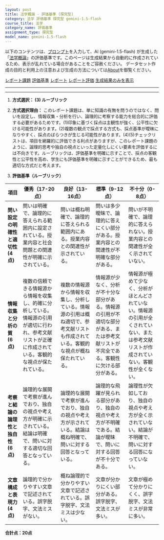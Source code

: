 ```yaml
---
layout: post
title: 法学概論 - 評価基準 (探究型)
category: 法学 評価基準 探究型 gemini-1.5-flash
course_title: 法学
category_name: 評価基準
assignment_type: 探究型
model_name: gemini-1.5-flash
---
```


以下のコンテンツは、[プロンプト](https://github.com/takedatoshiyuki/synthetic_assignments/tree/main/generated/法学/gemini-1.5-flash/prompt_評価基準-探究型.md)を入力して、AI (gemini-1.5-flash) が生成した「[法学概論](/contents/法学/)」の評価基準です。このページは生成結果から自動的に作成されているため、表示が乱れている場合があることをご容赦ください。
データセット作成の目的と利用上の注意および生成の方法については[About](/About)を御覧ください。

[レポート課題](../レポート課題-探究型)
[評価基準](../評価基準-探究型)
[レポート](../レポート-探究型)
[レポート評価](../レポート評価-探究型)
[生成結果のみを表示](https://github.com/takedatoshiyuki/synthetic_assignments/tree/main/generated/法学/gemini-1.5-flash/評価基準-探究型.md)
  

***
***
  
1. **方式選択： (3) ルーブリック**

2. **方式選択理由：**  このレポート課題は、単に知識の有無を問うのではなく、問いを設定し、情報収集・分析を行い、論理的に考察する能力を総合的に評価する必要があるためです。(1)印象に基づく採点は主観性が強く、公平性に欠ける可能性があります。(2)複数の観点で採点する方式も、採点基準が曖昧になりやすく、採点のばらつきが生じる可能性があります。(4)(5)チェックリストは、項目を網羅的に評価できる利点がありますが、このレポート課題のように、論理的思考や独自の視点といった定量化しにくい要素を評価するには不向きです。ルーブリックは、評価基準を明確に示すことで、採点の客観性と公平性を高め、学生にも評価基準を明確に示すことができるため、最も適切な方式だと考えます。


3. **評価基準（ルーブリック）**

| 項目 | 優秀（17-20点） | 良好（13-16点） | 標準（9-12点） | 不十分（0-8点） |
|---|---|---|---|---|
| **問い設定の明確性と適切性 (4点)** | 問いは明確で、論理的に答えられる範囲内に設定されている。授業内容と社会問題との関連性が明確に示されている。 | 問いは概ね明確で、論理的に答えられる範囲内にある。授業内容との関連性が示されている。 | 問いは多少曖昧で、論理的に答えにくい部分がある。授業内容との関連性が不明確な部分がある。 | 問いが不明確で、論理的に答えられない。授業内容との関連性が全く示されていない。 |
| **情報収集と分析の質 (6点)** | 複数の信頼できる情報源から情報を収集し、的確に分析している。情報源の引用が適切に行われ、参考文献リストが正確に作成されている。客観的な視点が保たれている。 | 複数の情報源から情報を収集し、分析している。情報源の引用は概ね適切で、参考文献リストも作成されている。客観的な視点が概ね保たれている。 | 情報源が少なく、分析が不十分な部分がある。情報源の引用が不適切な部分がある、または参考文献リストが不完全である。客観性に欠ける部分がある。 | 情報源が極めて少なく、分析がほとんどされていない。情報源の引用が全くされていない、または参考文献リストが作成されていない。客観性が全くない。 |
| **考察と結論の論理性と独自性 (6点)** | 論理的な展開で考察が進んでおり、独自の視点や考え方が明確に示されている。結論は明確で、問いに対する適切な回答となっている。 | 論理的な展開で考察が進んでおり、独自の視点や考え方が示されている。結論は概ね明確で、問いに対する回答となっている。 | 論理的な飛躍が見られる部分があり、独自の視点や考え方が不明確である。結論が曖昧で、問いに対する回答が不十分である。 | 論理性が欠如しており、独自の視点や考え方が全く示されていない。結論が不明確で、問いに対する回答になっていない。 |
| **文章構成と表現力 (4点)** | 論理的で分かりやすい文章で記述されている。誤字脱字、文法ミスがない。 | 概ね論理的で分かりやすい文章で記述されている。誤字脱字、文法ミスは少ない。 | 文章が分かりにくい部分がある。誤字脱字、文法ミスが多い。 | 文章が極めて分かりにくく、誤字脱字、文法ミスが非常に多い。 |


**合計点：20点**
